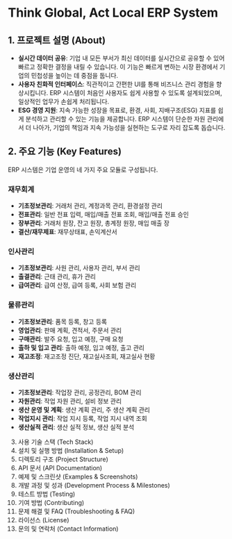 # Think Global, Act Local ERP System

## 1. 프로젝트 설명 (About)
- **실시간 데이터 공유**: 기업 내 모든 부서가 최신 데이터를 실시간으로 공유할 수 있어 빠르고 정확한 결정을 내릴 수 있습니다. 이 기능은 빠르게 변하는 시장 환경에서 기업의 민첩성을 높이는 데 중점을 둡니다.
- **사용자 친화적 인터페이스**: 직관적이고 간편한 UI를 통해 비즈니스 관리 경험을 향상시킵니다. ERP 시스템이 처음인 사용자도 쉽게 사용할 수 있도록 설계되었으며, 일상적인 업무가 손쉽게 처리됩니다.
- **ESG 경영 지원**: 지속 가능한 성장을 목표로, 환경, 사회, 지배구조(ESG) 지표를 쉽게 분석하고 관리할 수 있는 기능을 제공합니다. ERP 시스템이 단순한 자원 관리에서 더 나아가, 기업의 책임과 지속 가능성을 실현하는 도구로 자리 잡도록 돕습니다.

## 2. 주요 기능 (Key Features)
ERP 시스템은 기업 운영의 네 가지 주요 모듈로 구성됩니다.

### 재무회계
- **기초정보관리**: 거래처 관리, 계정과목 관리, 환경설정 관리
- **전표관리**: 일반 전표 입력, 매입/매출 전표 조회, 매입/매출 전표 승인
- **장부관리**: 거래처 원장, 잔고 원장, 총계정 원장, 매입 매출 장
- **결산/재무제표**: 재무상태표, 손익계산서

### 인사관리
- **기초정보관리**: 사원 관리, 사용자 관리, 부서 관리
- **출결관리**: 근태 관리, 휴가 관리
- **급여관리**: 급여 산정, 급여 등록, 사회 보험 관리

### 물류관리
- **기초정보관리**: 품목 등록, 창고 등록
- **영업관리**: 판매 계획, 견적서, 주문서 관리
- **구매관리**: 발주 요청, 입고 예정, 구매 요청
- **출하 및 입고 관리**: 출하 예정, 입고 예정, 출고 관리
- **재고조정**: 재고조정 진단, 재고실사조회, 재고실사 현황

### 생산관리
- **기초정보관리**: 작업장 관리, 공정관리, BOM 관리
- **자원관리**: 작업 자원 관리, 설비 정보 관리
- **생산 운영 및 계획**: 생산 계획 관리, 주 생산 계획 관리
- **작업지시 관리**: 작업 지시 등록, 작업 지시 내역 조회
- **생산실적 관리**: 생산 실적 정보, 생산 실적 분석

3. 사용 기술 스택 (Tech Stack)
4. 설치 및 실행 방법 (Installation & Setup)
5. 디렉토리 구조 (Project Structure)
6. API 문서 (API Documentation)
7. 예제 및 스크린샷 (Examples & Screenshots)
8. 개발 과정 및 성과 (Development Process & Milestones)
9. 테스트 방법 (Testing)
10. 기여 방법 (Contributing)
11. 문제 해결 및 FAQ (Troubleshooting & FAQ)
12. 라이선스 (License)
13. 문의 및 연락처 (Contact Information)
